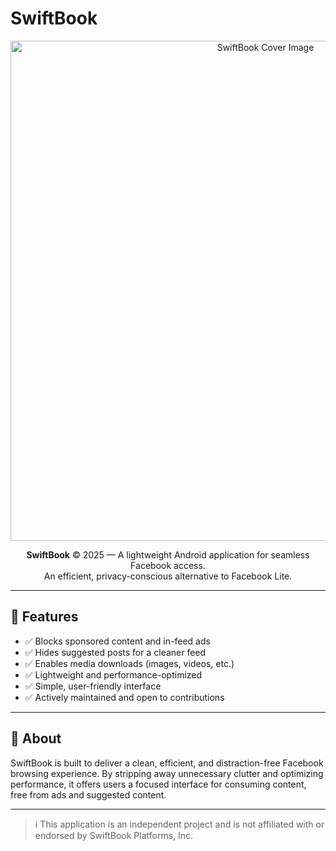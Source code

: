 # SwiftBook

<p align="center">
  <img src="images/swiftbook-cover-dark.png" height="800" alt="SwiftBook Cover Image">
</p>

<div align="center">
  <strong>SwiftBook</strong> &copy; 2025 — A lightweight Android application for seamless Facebook access.<br>
  An efficient, privacy-conscious alternative to Facebook Lite.
</div>

---

## 🚀 Features

- ✅ Blocks sponsored content and in-feed ads
- ✅ Hides suggested posts for a cleaner feed
- ✅ Enables media downloads (images, videos, etc.)
- ✅ Lightweight and performance-optimized
- ✅ Simple, user-friendly interface
- ✅ Actively maintained and open to contributions

---

## 📱 About

SwiftBook is built to deliver a clean, efficient, and distraction-free Facebook browsing experience. By stripping away unnecessary clutter and optimizing performance, it offers users a focused interface for consuming content, free from ads and suggested content.

---

> ℹ️ This application is an independent project and is not affiliated with or endorsed by SwiftBook Platforms, Inc.
